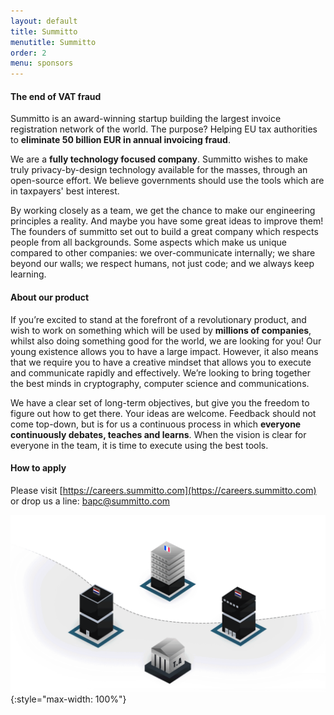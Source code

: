 ```yaml
---
layout: default
title: Summitto
menutitle: Summitto
order: 2
menu: sponsors
---
```


#### The end of VAT fraud

Summitto is an award-winning startup building the largest invoice registration network of the world. The purpose? Helping EU tax authorities to **eliminate 50 billion EUR in annual invoicing fraud**.

We are a **fully technology focused company**. Summitto wishes to make truly privacy-by-design technology available for the masses, through an open-source effort. We believe governments should use the tools which are in taxpayers' best interest.

By working closely as a team, we get the chance to make our engineering principles a reality. And maybe you have some great ideas to improve them! The founders of summitto set out to build a great company which respects people from all backgrounds. Some aspects which make us unique compared to other companies: we over-communicate internally; we share beyond our walls; we respect humans, not just code; and we always keep learning.

#### About our product

If you’re excited to stand at the forefront of a revolutionary product, and wish to work on something which will be used by **millions of companies**, whilst also doing something good for the world, we are looking for you!
Our young existence allows you to have a large impact. However, it also means that we require you to have a creative mindset that allows you to execute and communicate rapidly and effectively. We’re looking to bring together the best minds in cryptography, computer science and communications.

We have a clear set of long-term objectives, but give you the freedom to figure out how to get there. Your ideas are welcome. Feedback should not come top-down, but is for us a continuous process in which **everyone continuously debates, teaches and learns**. When the vision is clear for everyone in the team, it is time to execute using the best tools.

#### How to apply

Please visit [https://careers.summitto.com](https://careers.summitto.com) or drop us a line: [bapc@summitto.com](mailto:bapc@summitto.com)

![Summitto VAT GIF](/assets/img/summitto_gif.gif){:style="max-width: 100%"}
